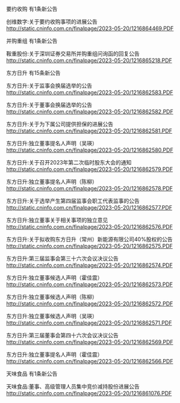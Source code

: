 要约收购 有1条新公告 

创维数字:关于要约收购事项的进展公告 http://static.cninfo.com.cn/finalpage/2023-05-20/1216864469.PDF 

并购重组 有1条新公告 

鞍重股份:关于深圳证券交易所并购重组问询函的回复公告 http://static.cninfo.com.cn/finalpage/2023-05-20/1216865218.PDF 

东方日升 有15条新公告 

东方日升:关于监事会换届选举的公告 http://static.cninfo.com.cn/finalpage/2023-05-20/1216862583.PDF 

东方日升:关于董事会换届选举的公告 http://static.cninfo.com.cn/finalpage/2023-05-20/1216862582.PDF 

东方日升:关于为下属公司提供担保的进展公告 http://static.cninfo.com.cn/finalpage/2023-05-20/1216862581.PDF 

东方日升:独立董事提名人声明（吴瑛） http://static.cninfo.com.cn/finalpage/2023-05-20/1216862580.PDF 

东方日升:关于召开2023年第二次临时股东大会的通知 http://static.cninfo.com.cn/finalpage/2023-05-20/1216862579.PDF 

东方日升:独立董事提名人声明（陈柳） http://static.cninfo.com.cn/finalpage/2023-05-20/1216862578.PDF 

东方日升:关于选举产生第四届监事会职工代表监事的公告 http://static.cninfo.com.cn/finalpage/2023-05-20/1216862577.PDF 

东方日升:独立董事关于相关事项的独立意见 http://static.cninfo.com.cn/finalpage/2023-05-20/1216862576.PDF 

东方日升:关于拟收购东方日升（常州）新能源有限公司40%股权的公告 http://static.cninfo.com.cn/finalpage/2023-05-20/1216862575.PDF 

东方日升:第三届监事会第三十六次会议决议公告 http://static.cninfo.com.cn/finalpage/2023-05-20/1216862574.PDF 

东方日升:独立董事候选人声明（霍佳震） http://static.cninfo.com.cn/finalpage/2023-05-20/1216862573.PDF 

东方日升:独立董事候选人声明（陈柳） http://static.cninfo.com.cn/finalpage/2023-05-20/1216862572.PDF 

东方日升:独立董事候选人声明（吴瑛） http://static.cninfo.com.cn/finalpage/2023-05-20/1216862571.PDF 

东方日升:第三届董事会第四十六次会议决议公告 http://static.cninfo.com.cn/finalpage/2023-05-20/1216862569.PDF 

东方日升:独立董事提名人声明（霍佳震） http://static.cninfo.com.cn/finalpage/2023-05-20/1216862566.PDF 

天味食品 有1条新公告 

天味食品:董事、高级管理人员集中竞价减持股份进展公告 http://static.cninfo.com.cn/finalpage/2023-05-20/1216861076.PDF 

